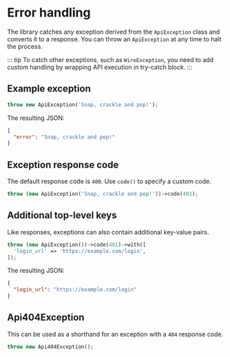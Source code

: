 # Error handling

The library catches any exception derived from the `ApiException` class and converts it to a response. You can throw an `ApiException` at any time to halt the process.

::: tip
To catch other exceptions, such as `WireException`, you need to add custom handling by wrapping API execution in try-catch block.
:::

## Example exception

```php
throw new ApiException('Snap, crackle and pop!');
```

The resulting JSON:

```json
{
  "error": "Snap, crackle and pop!"
}
```

## Exception response code

The default response code is `400`. Use `code()` to specify a custom code.

```php
throw (new ApiException('Snap, crackle and pop!'))->code(401);
```

## Additional top-level keys

Like responses, exceptions can also contain additional key-value pairs.

```php
throw (new ApiException())->code(401)->with([
  'login_url' => 'https://example.com/login',
]);
```

The resulting JSON:

```json
{
  "login_url": "https://example.com/login"
}
```

## Api404Exception

This can be used as a shorthand for an exception with a `404` response code.

```php
throw new Api404Exception();
```
